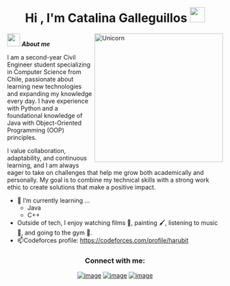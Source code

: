 <h1 align="center">Hi , I'm Catalina Galleguillos <img src="https://media.giphy.com/media/hvRJCLFzcasrR4ia7z/giphy.gif" width="35"></h1>

<img align="right" width=300px alt="Unicorn" src="https://c.tenor.com/GN73MKBawZYAAAAi/busy-cute.gif" />

<img src="https://media.giphy.com/media/ObNTw8Uzwy6KQ/giphy.gif" width="30px">&nbsp;***About me***

I am a second-year Civil Engineer student specializing in Computer Science from Chile, passionate about learning new technologies and expanding my knowledge every day. I have experience with Python and a foundational knowledge of Java with Object-Oriented Programming (OOP) principles.

I value collaboration, adaptability, and continuous learning, and I am always eager to take on challenges that help me grow both academically and personally. My goal is to combine my technical skills with a strong work ethic to create solutions that make a positive impact.

- 🌱 I’m currently learning ...
  - Java
  - C++
- Outside of tech, I enjoy watching films 📖, painting 🖌️, listening to music 🎵, and going to the gym 💪.
- 📫Codeforces profile:  <a href="(https://codeforces.com/profile/harubit)">https://codeforces.com/profile/harubit</a>

<h3 align="center">Connect with me:</h3>
<div align="center">

[![image](https://img.shields.io/badge/LinkedIn-0077B5?style=for-the-badge&logo=linkedin&logoColor=white)](www.linkedin.com/in/catalina-galleguillos-carvajal)
[![image](https://img.shields.io/badge/Instagram-E4405F?style=for-the-badge&logo=instagram&logoColor=white)](https://www.instagram.com/cataclismz/)
[![image](https://img.shields.io/badge/Gmail-D14836?style=for-the-badge&logo=gmail&logoColor=white)](mailto:c.galleguillos.ca@gmail.com)
  
</div>
<!--
**churrasquita/churrasquita** is a ✨ _special_ ✨ repository because its `README.md` (this file) appears on your GitHub profile.

Here are some ideas to get you started:

- 🔭 I’m currently working on ...
- 🌱 I’m currently learning ...
- 👯 I’m looking to collaborate on ...
- 🤔 I’m looking for help with ...
- 💬 Ask me about ...
- 📫 How to reach me: ...
- 😄 Pronouns: ...
- ⚡ Fun fact: ...
-->
